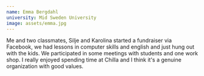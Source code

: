 ```yaml
---
name: Emma Bergdahl
university: Mid Sweden University
image: assets/emma.jpg
---
```

Me and two classmates, Silje and Karolina started a fundraiser via Facebook,
we had lessons in computer skills and english and just hung out with the kids. 
We participated in some meetings with students and one work shop. I really enjoyed 
spending time at Chilla and I think it's a genuine organization with good values.
